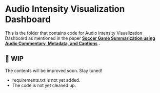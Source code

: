 # Audio Intensity Visualization Dashboard

This is the folder that contains code for Audio Intensity Visualization Dashboard as mentioned in the paper
**[Soccer Game Summarization using Audio Commentary, Metadata, and Captions](https://dl.acm.org/doi/10.1145/3552463.3557019)
.**

## 🚧 WIP

The contents will be improved soon. Stay tuned!

- requirements.txt is not yet added.
- The code is not yet cleaned up.
